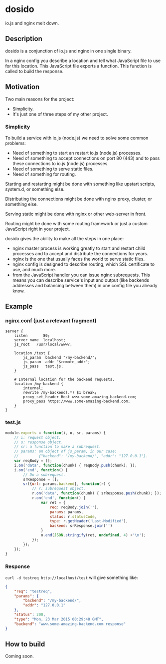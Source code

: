 # dosido

io.js and nginx melt down.

## Description

dosido is a conjunction of io.js and nginx in one single binary.

In a nginx config you describe a location and tell what JavaScript file to
use for this location. This JavaScript file exports a function. This function
is called to build the response.


## Motivation

Two main reasons for the project:

+ Simplicity.
+ It's just one of three steps of my other project.

### Simplicity

To build a service with io.js (node.js) we need to solve some common problems:

+ Need of something to start an restart io.js (node.js) processes.
+ Need of something to accept connections on port 80 (443) and to pass these
  connections to io.js (node.js) processes.
+ Need of something to serve static files.
+ Need of something for routing.

Starting and restarting might be done with something like upstart scripts,
system.d, or something else.

Distributing the connections might be done with nginx proxy, cluster, or
something else.

Serving static might be done with nginx or other web-server in front.

Routing might be done with some routing framework or just a custom JavaScript
right in your project.

dosido gives the ability to make all the steps in one place:

+ nginx master process is working greatly to start and restart child processes
  and to accept and distribute the connections for years.
+ nginx is the one that usually faces the world to serve static files.
+ nginx config is designed to describe routing, which SSL certificate to use,
  and much more.
+ from the JavaScript handler you can issue nginx subrequests. This means you
  can describe service's input and output (like backends addresses and
  balancing between them) in one config file you already know.


## Example

### nginx.conf (just a relevant fragment)

```
server {
    listen       80;
    server_name  localhost;
    js_root   /usr/local/www/;

    location /test {
        js_param  backend "/my-backend/";
        js_param  addr "$remote_addr";
        js_pass   test.js;
    }

    # Internal location for the backend requests.
    location /my-backend {
        internal;
        rewrite /my-backend(.*) $1 break;
        proxy_set_header Host www.some-amazing-backend.com;
        proxy_pass https://www.some-amazing-backend.com;
    }
}
```

### test.js

```js
module.exports = function(i, o, sr, params) {
    // i: request object.
    // o: response object.
    // sr: a function to make a subrequest.
    // params: an object of js_param, in our case:
    //         {"backend": "/my-backend/", "addr": "127.0.0.1"}.
    var reqBody = [];
    i.on('data', function(chunk) { reqBody.push(chunk); });
    i.on('end', function() {
        // Do a subrequest.
        srResponse = [];
        sr({url: params.backend}, function(r) {
            // r: subrequest object.
            r.on('data', function(chunk) { srResponse.push(chunk); });
            r.on('end', function() {
                var ret = {
                    req: reqBody.join(''),
                    params: params,
                    status: r.statusCode,
                    type: r.getHeader('Last-Modified'),
                    backend: srResponse.join('')
                }
                o.end(JSON.stringify(ret, undefined, 4) +'\n');
            });
        });
    });
}
```

### Response

`curl -d testreq http://localhost/test` will give something like:

```json
{
    "req": "testreq",
    "params": {
        "backend": "/my-backend/",
        "addr": "127.0.0.1"
    },
    "status": 200,
    "type": "Mon, 23 Mar 2015 00:29:48 GMT",
    "backend": "www.some-amazing-backend.com response"
}
```

## How to build

Coming soon.
